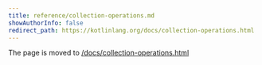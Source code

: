 ```yaml
---
title: reference/collection-operations.md
showAuthorInfo: false
redirect_path: https://kotlinlang.org/docs/collection-operations.html
---
```


The page is moved to [/docs/collection-operations.html](/docs/collection-operations.html)
